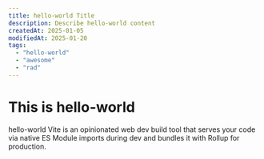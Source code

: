 ```yaml
---
title: hello-world Title
description: Describe hello-world content
createdAt: 2025-01-05
modifiedAt: 2025-01-20
tags:
  - "hello-world"
  - "awesome"
  - "rad"
---
```


# This is hello-world

hello-world Vite is an opinionated web dev build tool that serves your code via native ES Module imports during dev and bundles it with Rollup for production.

